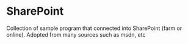 # SharePoint
Collection of sample program that connected into SharePoint (farm or online).
Adopted from many sources such as msdn, etc
